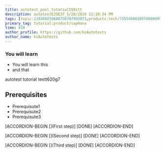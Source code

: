 ```yaml
---
title: autotest_pool_tutorial550itt
description: autotestEJSE37_5/28/2019 12:10:34 PM
tags: [topic:139269250608756787992873,products:tech/73554900100700000996,tutorial:experience/advanced]
primary_tag: tutorial:product/sapHana
time: 410
author_profile: https://github.com/ksAutotests
author_name: ksAutotests
---
```

### You will learn
- You will learn this
- and that

autotest tutorial textt620g7

## Prerequisites
- Prerequisute1
- Prerequisute2
- Prerequisute3

[ACCORDION-BEGIN [](First step)]
[DONE]
[ACCORDION-END]

[ACCORDION-BEGIN [](Second step)]
[DONE]
[ACCORDION-END]

[ACCORDION-BEGIN [](Third step)]
[DONE]
[ACCORDION-END]


